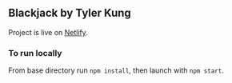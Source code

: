 ## Blackjack by Tyler Kung

Project is live on [Netlify](https://happy-nightingale-abc160.netlify.com/).

### To run locally

From base directory run `npm install`, then launch with `npm start`.
